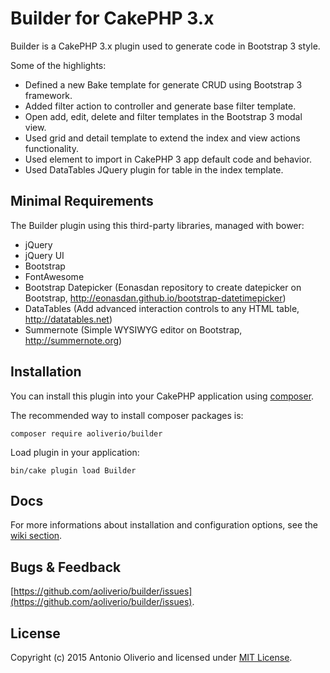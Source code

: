 # Builder for CakePHP 3.x

Builder is a CakePHP 3.x plugin used to generate code in Bootstrap 3 style. 

Some of the highlights:

- Defined a new Bake template for generate CRUD using Bootstrap 3 framework.
- Added filter action to controller and generate base filter template.
- Open add, edit, delete and filter templates in the Bootstrap 3 modal view.
- Used grid and detail template to extend the index and view actions functionality.
- Used element to import in CakePHP 3 app default code and behavior.
- Used DataTables JQuery plugin for table in the index template.

## Minimal Requirements

The Builder plugin using this third-party libraries, managed with bower:

- jQuery
- jQuery UI
- Bootstrap
- FontAwesome
- Bootstrap Datepicker (Eonasdan repository to create datepicker on Bootstrap, http://eonasdan.github.io/bootstrap-datetimepicker)
- DataTables (Add advanced interaction controls to any HTML table, http://datatables.net)
- Summernote (Simple WYSIWYG editor on Bootstrap, http://summernote.org)

## Installation

You can install this plugin into your CakePHP application using [composer](http://getcomposer.org).

The recommended way to install composer packages is:
```
composer require aoliverio/builder
```

Load plugin in your application:
```
bin/cake plugin load Builder
```

## Docs

For more informations about installation and configuration options, see the [wiki section](https://github.com/aoliverio/builder/wiki).

## Bugs & Feedback

[https://github.com/aoliverio/builder/issues](https://github.com/aoliverio/builder/issues).

## License

Copyright (c) 2015 Antonio Oliverio and licensed under [MIT License](http://opensource.org/licenses/mit-license.php).
